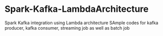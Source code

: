 # Spark-Kafka-LambdaArchitecture
Spark Kafka integration using Lambda architecture
SAmple codes for kafka producer, kafka consumer, streaming job as well as batch job
